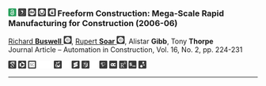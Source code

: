<a id="buswsoargibbthor2007FC"></a>
### <picture><source media="(prefers-color-scheme: dark)" srcset="dat/md/ico/dm/openaccess.svg"><img src="dat/md/ico/wm/openaccess.svg" width="16" height="16"></picture> <a href="https://github.com/dan-auer/markdown_test/blob/main/3dcp.bib#L6505-L6521" title="Get the BibTeX Entry"><picture><source media="(prefers-color-scheme: dark)" srcset="dat/md/ico/dm/bibtex.svg"><img src="dat/md/ico/wm/bibtex.svg" width="16" height="16"></picture></a> <a href="https://doi.org/10.1016/j.autcon.2006.05.002" title="DOI" ><picture><source media="(prefers-color-scheme: dark)" srcset="dat/md/ico/dm/doi.svg" ><img src="dat/md/ico/wm/doi.svg" width="16" height="16"></picture></a> <a href="https://crossmark.crossref.org/dialog/?doi=10.1016/j.autcon.2006.05.002&domain=pdf" title="Crossmark" ><picture><source media="(prefers-color-scheme: dark)" srcset="dat/md/ico/dm/crossmark.svg" ><img src="dat/md/ico/wm/crossmark.svg" width="16" height="16"></picture></a> <a href="https://figshare.com/articles/journal_contribution/Freeform_construction_mega-scale_rapid_manufacturing_for_construction/9449258/1/files/17071280.pdf" title="Get the *.pdf via unpaywall.com" ><picture><source media="(prefers-color-scheme: dark)" srcset="dat/md/ico/dm/down.svg" ><img src="dat/md/ico/wm/down.svg" width="16" height="16"></picture></a> Freeform Construction: Mega-Scale Rapid Manufacturing for Construction (2006-06)
<a href="https://orcid.org/0000-0003-0613-9516"> Richard <b>Buswell</b> <picture><source media="(prefers-color-scheme: dark)" srcset="dat/md/ico/dm/orcid.svg" ><img src="dat/md/ico/wm/orcid.svg" width="16" height="16"></picture></a>,
<a href="https://orcid.org/0000-0002-6523-5957"> Rupert <b>Soar</b> <picture><source media="(prefers-color-scheme: dark)" srcset="dat/md/ico/dm/orcid.svg" ><img src="dat/md/ico/wm/orcid.svg" width="16" height="16"></picture></a>,
Alistar <b>Gibb</b>,
Tony <b>Thorpe</b><br>Journal Article – Automation in Construction, Vol. 16, No. 2, pp. 224-231

<a href="https://scholar.google.com/scholar_lookup?title=Freeform%20Construction" title="Search on Google Scholar"><picture><source media="(prefers-color-scheme: dark)" srcset="dat/md/ico/dm/googlescholar.svg" ><img src="dat/md/ico/wm/googlescholar.svg" width="16" height="16"></picture></a>
<a href="https://www.webofscience.com/wos/woscc/full-record/WOS:000242815100009" title="Search on Web of Science"><picture><source media="(prefers-color-scheme: dark)" srcset="dat/md/ico/dm/wos.svg" ><img src="dat/md/ico/wm/wos.svg" width="16" height="16"></picture></a>
<a href="http://www.scopus.com/record/display.url?eid=2-s2.0-33846178681&origin=resultslist" title="Search on Scopus"><picture><source media="(prefers-color-scheme: dark)" srcset="dat/md/ico/dm/scopus.svg" ><img src="dat/md/ico/wm/scopus.svg" width="16" height="16"></picture></a>
<picture><source media="(prefers-color-scheme: dark)" srcset="dat/md/ico/dm/blank.svg"><img src="dat/md/ico/wm/blank.svg" width="16" height="16"></picture><picture><source media="(prefers-color-scheme: dark)" srcset="dat/md/ico/dm/blank.svg"><img src="dat/md/ico/wm/blank.svg" width="16" height="16"></picture><a href="https://plu.mx/plum/a/?doi=10.1016/j.autcon.2006.05.002" title="Search on plu.mx"><picture><source media="(prefers-color-scheme: dark)" srcset="dat/md/ico/dm/plumx.svg" ><img src="dat/md/ico/wm/plumx.svg" width="16" height="16"></picture></a>
<picture><source media="(prefers-color-scheme: dark)" srcset="dat/md/ico/dm/blank.svg"><img src="dat/md/ico/wm/blank.svg" width="16" height="16"></picture><a href="https://api.crossref.org/works/10.1016/j.autcon.2006.05.002" title="Search on Crossref"><picture><source media="(prefers-color-scheme: dark)" srcset="dat/md/ico/dm/crossref.svg" ><img src="dat/md/ico/wm/crossref.svg" width="16" height="16"></picture></a>
<a href="https://api.openalex.org/works/doi:10.1016/j.autcon.2006.05.002" title="Search on OpenAlex"><picture><source media="(prefers-color-scheme: dark)" srcset="dat/md/ico/dm/openalex.svg" ><img src="dat/md/ico/wm/openalex.svg" width="16" height="16"></picture></a>
<picture><source media="(prefers-color-scheme: dark)" srcset="dat/md/ico/dm/blank.svg"><img src="dat/md/ico/wm/blank.svg" width="16" height="16"></picture><a href="https://api.semanticscholar.org/graph/v1/paper/10.1016/j.autcon.2006.05.002" title="Search on Semantic Scholar"><picture><source media="(prefers-color-scheme: dark)" srcset="dat/md/ico/dm/semanticscholar.svg" ><img src="dat/md/ico/wm/semanticscholar.svg" width="16" height="16"></picture></a>
<a href="https://opencitations.net/meta/api/v1/metadata/doi:10.1016/j.autcon.2006.05.002" title="Search on Open Citations"><picture><source media="(prefers-color-scheme: dark)" srcset="dat/md/ico/dm/opencitations.svg" ><img src="dat/md/ico/wm/opencitations.svg" width="16" height="16"></picture></a>
<a href="https://www.researchgate.net/search.Search.html?query=10.1016/j.autcon.2006.05.002&type=publication&type=publication" title="Search on Researchgate"><picture><source media="(prefers-color-scheme: dark)" srcset="dat/md/ico/dm/researchgate.svg" ><img src="dat/md/ico/wm/researchgate.svg" width="16" height="16"></picture></a>
<a href="https://scite.ai/reports/freeform-construction-mega-scale-rapid-manufacturing-rV9a66" title="Search on Scite" ><picture><source media="(prefers-color-scheme: dark)" srcset="dat/md/ico/dm/scite.svg"><img src="dat/md/ico/wm/scite.svg" width="16" height="16"></picture></a>
<a href="https://inciteful.xyz/p/W1968939492" title="Search on Inciteful"><picture><source media="(prefers-color-scheme: dark)" srcset="dat/md/ico/dm/connectedpapers.svg" ><img src="dat/md/ico/wm/connectedpapers.svg" width="16" height="16"></picture></a>


-----

